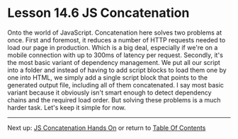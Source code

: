 # Lesson 14.6 JS Concatenation

Onto the world of JavaScript. Concatenation here solves two problems at once. First and foremost, it reduces a number of HTTP requests needed to load our page in production. Which is a big deal, especially if we're on a mobile connection with up to 300ms of latency per request. Secondly, it's the most basic variant of dependency management. We put all our script into a folder and instead of having to add script blocks to load them one by one into HTML, we simply add a single script block that points to the generated output file, including all of them concatenated. I say most basic variant because it obviously isn't smart enough to detect dependency chains and the required load order. But solving these problems is a much harder task. Let's keep it simple for now.

- - -
Next up: [JS Concatenation Hands On](ND024_Part3_Lesson14_07.md) or return to [Table Of Contents](./ND024_TableOfContents.md)
